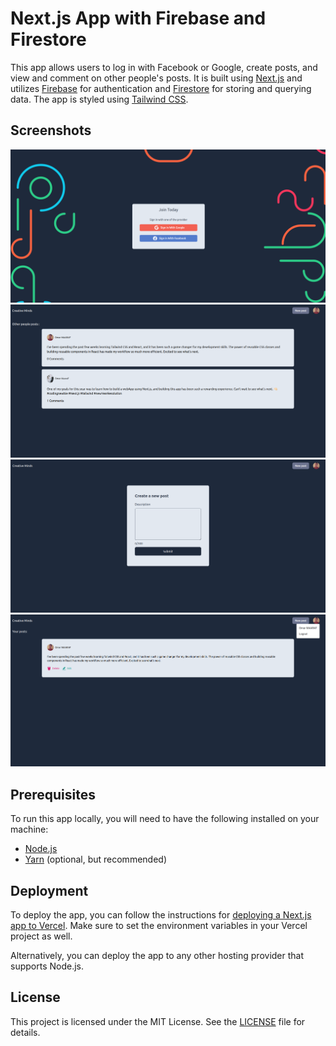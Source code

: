 <h1>Next.js App with Firebase and Firestore</h1>
<p>This app allows users to log in with Facebook or Google, create posts, and view and comment on other people's posts. It is built using <a href="https://nextjs.org/">Next.js</a> and utilizes <a href="https://firebase.google.com/">Firebase</a> for authentication and <a href="https://firebase.google.com/docs/firestore">Firestore</a> for storing and querying data. The app is styled using <a href="https://tailwindcss.com/">Tailwind CSS</a>.</p>
<h2>Screenshots</h2>
<p float="left">
  <img src="./assets/screenshots/login.png"  />
  <img src="./assets/screenshots/home.png"  /> 
  <img src="./assets/screenshots/newPost.png"  />
  <img src="./assets/screenshots/profil.png"  />
</p>
<h2>Prerequisites</h2>
<p>To run this app locally, you will need to have the following installed on your machine:</p>
<ul>
  <li><a href="https://nodejs.org/">Node.js</a></li>
  <li><a href="https://yarnpkg.com/">Yarn</a> (optional, but recommended)</li>
</ul>
<h2>Deployment</h2>

<p>To deploy the app, you can follow the instructions for <a href="https://nextjs.org/docs/deployment">deploying a Next.js app to Vercel</a>. Make sure to set the environment variables in your Vercel project as well.</p>

<p>Alternatively, you can deploy the app to any other hosting provider that supports Node.js.</p>

<h2>License</h2>

<p>This project is licensed under the MIT License. See the <a href="LICENSE">LICENSE</a> file for details.</p>